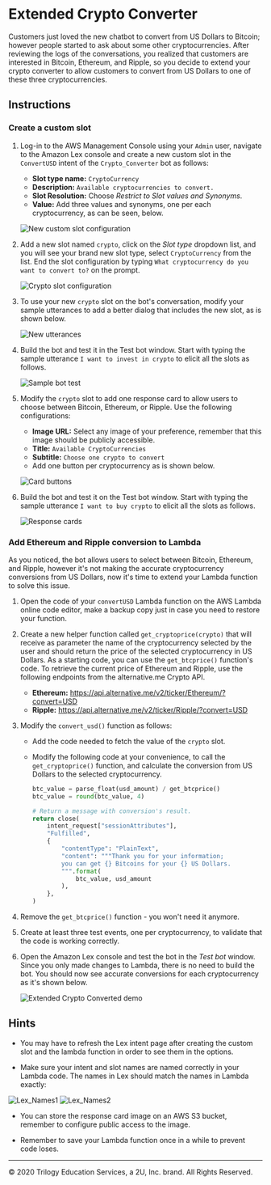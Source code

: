 # Extended Crypto Converter

Customers just loved the new chatbot to convert from US Dollars to Bitcoin; however people started to ask about some other cryptocurrencies. After reviewing the logs of the conversations, you realized that customers are interested in Bitcoin, Ethereum, and Ripple, so you decide to extend your crypto converter to allow customers to convert from US Dollars to one of these three cryptocurrencies.

## Instructions

### Create a custom slot

1. Log-in to the AWS Management Console using your `Admin` user, navigate to the Amazon Lex console and create a new custom slot in the `ConvertUSD` intent of the `Crypto_Converter` bot as follows:

    * **Slot type name:** `CryptoCurrency`
    * **Description:** `Available cryptocurrencies to convert.`
    * **Slot Resolution:** Choose _Restrict to Slot values and Synonyms_.
    * **Value:** Add three values and synonyms, one per each cryptocurrency, as can be seen, below.

    ![New custom slot configuration](Images/configure-new-slot-type.png)

2. Add a new slot named `crypto`, click on the _Slot type_ dropdown list, and you will see your brand new slot type, select `CryptoCurrency` from the list. End the slot configuration by typing `What cryptocurrency do you want to convert to?` on the prompt.

    ![Crypto slot configuration](Images/add-crypto-slot.png)

3. To use your new `crypto` slot on the bot's conversation, modify your sample utterances to add a better dialog that includes the new slot, as is shown below.

    ![New utterances](Images/new-crypto-utterances.png)

4. Build the bot and test it in the Test bot window. Start with typing the sample utterance `I want to invest in crypto` to elicit all the slots as follows.

    ![Sample bot test](Images/custom_slots_1.gif)

5. Modify the `crypto` slot to add one response card to allow users to choose between Bitcoin, Ethereum, or Ripple. Use the following configurations:

    * **Image URL:** Select any image of your preference, remember that this image should be publicly accessible.
    * **Title:** `Available CryptoCurrencies`
    * **Subtitle:** `Choose one crypto to convert`
    * Add one button per cryptocurrency as is shown below.

    ![Card buttons](Images/card-slot-values.png)

6. Build the bot and test it on the Test bot window. Start with typing the sample utterance `I want to buy crypto` to elicit all the slots as follows.

    ![Response cards](Images/custom_slots_cards.gif)

### Add Ethereum and Ripple conversion to Lambda

As you noticed, the bot allows users to select between Bitcoin, Ethereum, and Ripple, however it's not making the accurate cryptocurrency conversions from US Dollars, now it's time to extend your Lambda function to solve this issue.

1. Open the code of your `convertUSD` Lambda function on the AWS Lambda online code editor, make a backup copy just in case you need to restore your function.

2. Create a new helper function called `get_cryptoprice(crypto)` that will receive as parameter the name of the cryptocurrency selected by the user and should return the price of the selected cryptocurrency in US Dollars. As a starting code, you can use the `get_btcprice()` function's code. To retrieve the current price of Ethereum and Ripple, use the following endpoints from the alternative.me Crypto API.

    * **Ethereum:** https://api.alternative.me/v2/ticker/Ethereum/?convert=USD
    * **Ripple:** https://api.alternative.me/v2/ticker/Ripple/?convert=USD

3. Modify the `convert_usd()` function as follows:

    * Add the code needed to fetch the value of the `crypto` slot.
    * Modify the following code at your convenience, to call the `get_cryptoprice()` function, and calculate the conversion from US Dollars to the selected cryptocurrency.

      ```python
      btc_value = parse_float(usd_amount) / get_btcprice()
      btc_value = round(btc_value, 4)

      # Return a message with conversion's result.
      return close(
          intent_request["sessionAttributes"],
          "Fulfilled",
          {
              "contentType": "PlainText",
              "content": """Thank you for your information;
              you can get {} Bitcoins for your {} US Dollars.
              """.format(
                  btc_value, usd_amount
              ),
          },
      )
      ```

4. Remove the `get_btcprice()` function - you won't need it anymore.

5. Create at least three test events, one per cryptocurrency, to validate that the code is working correctly.

6. Open the Amazon Lex console and test the bot in the _Test bot_ window. Since you only made changes to Lambda, there is no need to build the bot. You should now see accurate conversions for each cryptocurrency as it's shown below.

    ![Extended Crypto Converted demo](Images/crypto_converter_extended.gif)

## Hints

* You may have to refresh the Lex intent page after creating the custom slot and the lambda function in order to see them in the options.

* Make sure your intent and slot names are named correctly in your Lambda code.  The names in Lex should match the names in Lambda exactly:

![Lex_Names1](Images/Lex_names1.png)
![Lex_Names2](Images/Lex_names2.png)

* You can store the response card image on an AWS S3 bucket, remember to configure public access to the image.

* Remember to save your Lambda function once in a while to prevent code loses.

---
© 2020 Trilogy Education Services, a 2U, Inc. brand. All Rights Reserved.
